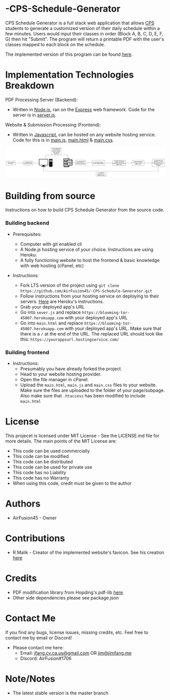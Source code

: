 # -CPS-Schedule-Generator
CPS Schedule Generator is a full stack web application that allows [CPS](https://www.college-prep.org/) students to generate a customized version of their daily schedule within a few minutes. Users would input their classes in order (Block A, B, C, D, E, F, G) then hit "Submit". The program will return a printable PDF with the user's classes mapped to each block on the schedule. 

The implemented version of this program can be found [here](http://generator.rocketscience.monster).

# Implementation Technologies Breakdown

PDF Processing Server (Backend):
* Written in [Node.js](https://nodejs.org/en/), ran on the [Express](https://expressjs.com/) web framework. Code for the server is in [server.js](https://github.com/AirFusion45/-CPS-Schedule-Generator/blob/master/server.js).

Website & Submission Processing (Frontend):
* Written in [Javascript](https://developer.mozilla.org/en-US/docs/Learn/Getting_started_with_the_web/JavaScript_basics), can be hosted on any website hosting service. Code for this is in [main.js](https://github.com/AirFusion45/-CPS-Schedule-Generator/blob/master/main.js), [main.html](https://github.com/AirFusion45/-CPS-Schedule-Generator/blob/master/main.html) & [main.css](https://github.com/AirFusion45/-CPS-Schedule-Generator/blob/master/main.css).

![Flowchart](./cpsSchGenFlowchart.svg)

# Building from source
Instructions on how to build CPS Schedule Generator from the source code.

### Building backend
* Prerequisites:
    * Computer with git enabled cli
    * A Node.js hosting service of your choice. Instructions are using Heroku.
    * A fully functioning website to host the frontend & basic knowledge with web hosting (cPanel, etc)
        
* Instructions:
    * Fork LTS version of the project using `git clone https://github.com/AirFusion45/-CPS-Schedule-Generator.git`
    * Follow instructions from your hosting service on deploying to their servers. [Here](https://devcenter.heroku.com/articles/preparing-a-codebase-for-heroku-deployment) are Heroku's instructions.
    * Grab your deployed app's URL
    * Go into `sever.js` and replace `https://blooming-tor-45007.herokuapp.com` with your deployed app's URL
    * Go into `main.html` and replace `https://blooming-tor-45007.herokuapp.com` with your deployed app's URL. Make sure that there is a `/` at the end of the URL. The replaced URL should look like this: `https://yourappsurl.hostingservice.com/` 
    
### Building frontend
* Instructions:
    * Presumably you have already forked the project. 
    * Head to your website hosting provider. 
    * Open the file manager in cPanel.
    * Upload the `main.html`, `main.js` and `main.css` files to your website. Make sure the files are uploaded to the folder of your page/subpage. Also make sure that `.htaccess` has been modified to include `main.html`

# License
This projecet is licensed under MIT License - See the LICENSE.md file for more details. The main points of the MIT License are:
* This code can be used commercially
* This code can be modified
* This code can be distributed
* This code can be used for private use
* This code has no Liability
* This code has no Warranty
* When using this code, credit must be given to the author
        
# Authors
* AirFusion45 - Owner

# Contributions
* R Malik - Creator of the implemented website's favicon. See his creation [here](https://raw.githubusercontent.com/AirFusion45/-CPS-Schedule-Generator/v1.0B/favicon.png)

# Credits
* PDF modification library from Hopding's pdf-lib [here](https://github.com/Hopding/pdf-lib).
* Other side dependencies please see package.json

# Contact Me
If you find any bugs, license issues, missing credits, etc. Feel free to contact me by email or Discord!

* Please contact me here:
    * Email: jfang.cv.ca.us@gmail.com OR jim@jimfang.me
    * Discord: AirFusion#1706

# Note/Notes
* The latest stable version is the master branch